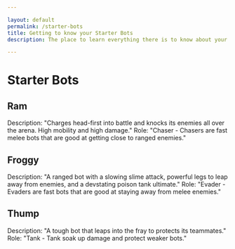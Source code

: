 ```yaml
---

layout: default
permalink: /starter-bots
title: Getting to know your Starter Bots
description: The place to learn everything there is to know about your starter bots, their pros and cons so that you can find and use in Botworld Adventure!

---
```



<div markdown="1" class=" ghcms ghcms-main">

# Starter Bots

## Ram 
Description: "Charges head-first into battle and knocks its enemies all over the arena. High mobility and high damage."
Role: "Chaser - Chasers are fast melee bots that are good at getting close to ranged enemies."

## Froggy
Description: "A ranged bot with a slowing slime attack, powerful legs to leap away from enemies, and a devstating poison tank ultimate."
Role: "Evader - Evaders are fast bots that are good at staying away from melee enemies."

## Thump
Description: "A tough bot that leaps into the fray to protects its teammates."
Role: "Tank - Tank soak up damage and protect weaker bots."


</div>
